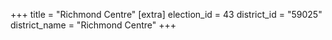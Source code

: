 +++
title = "Richmond Centre"
[extra]
election_id = 43
district_id = "59025"
district_name = "Richmond Centre"
+++
